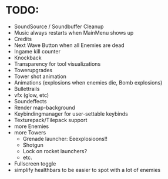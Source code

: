 # TODO:

- SoundSource / Soundbuffer Cleanup
- Music always restarts when MainMenu shows up
- Credits
- Next Wave Button when all Enemies are dead
- Ingame kill counter
- Knockback
- Transparency for tool visualizations
- Towerupgrades
- Tower shot animation
- Animations (explosions when enemies die, Bomb explosions)
- Bullettrails
- vfx (glow, etc)
- Soundeffects
- Render map-background
- Keybindingmanager for user-settable keybinds
- Texturepack/Tilepack support
- more Enemies
- more Towers
  - Grenade launcher: Eeexplosioons!!
  - Shotgun
  - Lock on rocket launchers?
  - etc.
- Fullscreen toggle
- simplify healthbars to be easier to spot with a lot of enemies
